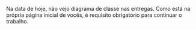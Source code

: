 Na data de hoje, não vejo diagrama de classe nas entregas. Como está na própria página inicial de vocês, é requisito obrigatório para continuar o trabalho.
